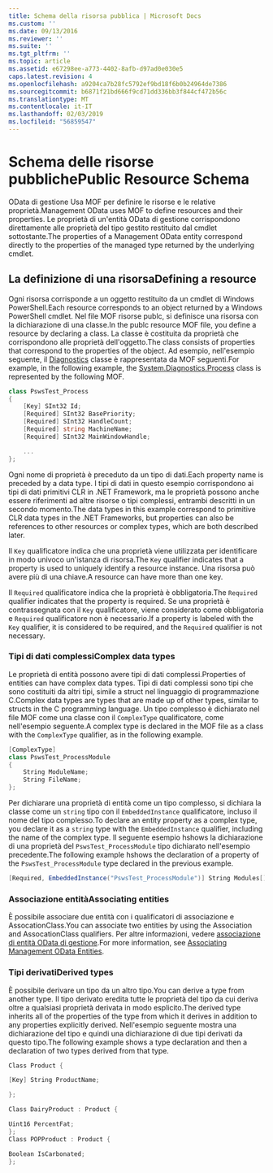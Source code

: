 ```yaml
---
title: Schema della risorsa pubblica | Microsoft Docs
ms.custom: ''
ms.date: 09/13/2016
ms.reviewer: ''
ms.suite: ''
ms.tgt_pltfrm: ''
ms.topic: article
ms.assetid: e67298ee-a773-4402-8afb-d97ad0e030e5
caps.latest.revision: 4
ms.openlocfilehash: a9204ca7b28fc5792ef9bd18f6b0b24964de7386
ms.sourcegitcommit: b6871f21bd666f9cd71dd336bb3f844cf472b56c
ms.translationtype: MT
ms.contentlocale: it-IT
ms.lasthandoff: 02/03/2019
ms.locfileid: "56859547"
---
```

# <a name="public-resource-schema"></a><span data-ttu-id="e070e-102">Schema delle risorse pubbliche</span><span class="sxs-lookup"><span data-stu-id="e070e-102">Public Resource Schema</span></span>

<span data-ttu-id="e070e-103">OData di gestione Usa MOF per definire le risorse e le relative proprietà.</span><span class="sxs-lookup"><span data-stu-id="e070e-103">Management OData uses MOF to define resources and their properties.</span></span> <span data-ttu-id="e070e-104">Le proprietà di un'entità OData di gestione corrispondono direttamente alle proprietà del tipo gestito restituito dal cmdlet sottostante.</span><span class="sxs-lookup"><span data-stu-id="e070e-104">The properties of a Management OData entity correspond directly to the properties of the managed type returned by the underlying cmdlet.</span></span>

## <a name="defining-a-resource"></a><span data-ttu-id="e070e-105">La definizione di una risorsa</span><span class="sxs-lookup"><span data-stu-id="e070e-105">Defining a resource</span></span>

<span data-ttu-id="e070e-106">Ogni risorsa corrisponde a un oggetto restituito da un cmdlet di Windows PowerShell.</span><span class="sxs-lookup"><span data-stu-id="e070e-106">Each resource corresponds to an object returned by a Windows PowerShell cmdlet.</span></span> <span data-ttu-id="e070e-107">Nel file MOF risorse publc, si definisce una risorsa con la dichiarazione di una classe.</span><span class="sxs-lookup"><span data-stu-id="e070e-107">In the publc resource MOF file, you define a resource by declaring a class.</span></span> <span data-ttu-id="e070e-108">La classe è costituita da proprietà che corrispondono alle proprietà dell'oggetto.</span><span class="sxs-lookup"><span data-stu-id="e070e-108">The class consists of properties that correspond to the properties of the object.</span></span> <span data-ttu-id="e070e-109">Ad esempio, nell'esempio seguente, il [Diagnostics](/dotnet/api/System.Diagnostics.Process) classe è rappresentata da MOF seguenti.</span><span class="sxs-lookup"><span data-stu-id="e070e-109">For example, in the following example, the [System.Diagnostics.Process](/dotnet/api/System.Diagnostics.Process) class is represented by the following MOF.</span></span>

```csharp
class PswsTest_Process
{
    [Key] SInt32 Id;
    [Required] SInt32 BasePriority;
    [Required] SInt32 HandleCount;
    [Required] string MachineName;
    [Required] SInt32 MainWindowHandle;

    ...
};
```

<span data-ttu-id="e070e-110">Ogni nome di proprietà è preceduto da un tipo di dati.</span><span class="sxs-lookup"><span data-stu-id="e070e-110">Each property name is preceded by a data type.</span></span> <span data-ttu-id="e070e-111">I tipi di dati in questo esempio corrispondono ai tipi di dati primitivi CLR in .NET Framework, ma le proprietà possono anche essere riferimenti ad altre risorse o tipi complessi, entrambi descritti in un secondo momento.</span><span class="sxs-lookup"><span data-stu-id="e070e-111">The data types in this example correspond to primitive CLR data types in the .NET Frameworks, but properties can also be references to other resources or complex types, which are both described later.</span></span>

<span data-ttu-id="e070e-112">Il `Key` qualificatore indica che una proprietà viene utilizzata per identificare in modo univoco un'istanza di risorsa.</span><span class="sxs-lookup"><span data-stu-id="e070e-112">The `Key` qualifier indicates that a property is used to uniquely identify a resource instance.</span></span> <span data-ttu-id="e070e-113">Una risorsa può avere più di una chiave.</span><span class="sxs-lookup"><span data-stu-id="e070e-113">A resource can have more than one key.</span></span>

<span data-ttu-id="e070e-114">Il `Required` qualificatore indica che la proprietà è obbligatoria.</span><span class="sxs-lookup"><span data-stu-id="e070e-114">The `Required` qualifier indicates that the property is required.</span></span> <span data-ttu-id="e070e-115">Se una proprietà è contrassegnata con il `Key` qualificatore, viene considerato come obbligatoria e `Required` qualificatore non è necessario.</span><span class="sxs-lookup"><span data-stu-id="e070e-115">If a property is labeled with the `Key` qualifier, it is considered to be required, and the `Required` qualifier is not necessary.</span></span>

### <a name="complex-data-types"></a><span data-ttu-id="e070e-116">Tipi di dati complessi</span><span class="sxs-lookup"><span data-stu-id="e070e-116">Complex data types</span></span>

<span data-ttu-id="e070e-117">Le proprietà di entità possono avere tipi di dati complessi.</span><span class="sxs-lookup"><span data-stu-id="e070e-117">Properties of entities can have complex data types.</span></span> <span data-ttu-id="e070e-118">Tipi di dati complessi sono tipi che sono costituiti da altri tipi, simile a struct nel linguaggio di programmazione C.</span><span class="sxs-lookup"><span data-stu-id="e070e-118">Complex data types are types that are made up of other types, similar to structs in the C programming language.</span></span> <span data-ttu-id="e070e-119">Un tipo complesso è dichiarato nel file MOF come una classe con il `ComplexType` qualificatore, come nell'esempio seguente.</span><span class="sxs-lookup"><span data-stu-id="e070e-119">A complex type is declared in the MOF file as a class with the `ComplexType` qualifier, as in the following example.</span></span>

```csharp
[ComplexType]
class PswsTest_ProcessModule
{
    String ModuleName;
    String FileName;
};
```

<span data-ttu-id="e070e-120">Per dichiarare una proprietà di entità come un tipo complesso, si dichiara la classe come un `string` tipo con il `EmbeddedInstance` qualificatore, incluso il nome del tipo complesso.</span><span class="sxs-lookup"><span data-stu-id="e070e-120">To declare an entity property as a complex type, you declare it as a `string` type with the `EmbeddedInstance` qualifier, including the name of the complex type.</span></span> <span data-ttu-id="e070e-121">Il seguente esempio hshows la dichiarazione di una proprietà del `PswsTest_ProcessModule` tipo dichiarato nell'esempio precedente.</span><span class="sxs-lookup"><span data-stu-id="e070e-121">The following example hshows the declaration of a property of the `PswsTest_ProcessModule` type declared in the previous example.</span></span>

```csharp
[Required, EmbeddedInstance("PswsTest_ProcessModule")] String Modules[];
```

### <a name="associating-entities"></a><span data-ttu-id="e070e-122">Associazione entità</span><span class="sxs-lookup"><span data-stu-id="e070e-122">Associating entities</span></span>

<span data-ttu-id="e070e-123">È possibile associare due entità con i qualificatori di associazione e AssocationClass.</span><span class="sxs-lookup"><span data-stu-id="e070e-123">You can associate two entities by using the Association and AssocationClass qualifiers.</span></span> <span data-ttu-id="e070e-124">Per altre informazioni, vedere [associazione di entità OData di gestione](./associating-management-odata-entities.md).</span><span class="sxs-lookup"><span data-stu-id="e070e-124">For more information, see [Associating Management OData Entities](./associating-management-odata-entities.md).</span></span>

### <a name="derived-types"></a><span data-ttu-id="e070e-125">Tipi derivati</span><span class="sxs-lookup"><span data-stu-id="e070e-125">Derived types</span></span>

<span data-ttu-id="e070e-126">È possibile derivare un tipo da un altro tipo.</span><span class="sxs-lookup"><span data-stu-id="e070e-126">You can derive a type from another type.</span></span> <span data-ttu-id="e070e-127">Il tipo derivato eredita tutte le proprietà del tipo da cui deriva oltre a qualsiasi proprietà derivata in modo esplicito.</span><span class="sxs-lookup"><span data-stu-id="e070e-127">The derived type inherits all of the properties of the type from which it derives in addition to any properties explicitly derived.</span></span> <span data-ttu-id="e070e-128">Nell'esempio seguente mostra una dichiarazione del tipo e quindi una dichiarazione di due tipi derivati da questo tipo.</span><span class="sxs-lookup"><span data-stu-id="e070e-128">The following example shows a type declaration and then a declaration of two types derived from that type.</span></span>

```csharp
Class Product {

[Key] String ProductName;

};

Class DairyProduct : Product {

Uint16 PercentFat;
};
Class POPProduct : Product {

Boolean IsCarbonated;
};

```